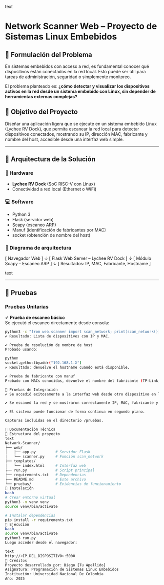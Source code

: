 text
# Network Scanner Web – Proyecto de Sistemas Linux Embebidos

## 📌 Formulación del Problema

En sistemas embebidos con acceso a red, es fundamental conocer qué dispositivos están conectados en la red local. Esto puede ser útil para tareas de administración, seguridad o simplemente monitoreo.

El problema planteado es: **¿cómo detectar y visualizar los dispositivos activos en la red desde un sistema embebido con Linux, sin depender de herramientas externas complejas?**

## 🎯 Objetivo del Proyecto

Diseñar una aplicación ligera que se ejecute en un sistema embebido Linux (Lychee RV Dock), que permita escanear la red local para detectar dispositivos conectados, mostrando su IP, dirección MAC, fabricante y nombre del host, accesible desde una interfaz web simple.

---

## 🧱 Arquitectura de la Solución

### 🔧 Hardware
- **Lychee RV Dock** (SoC RISC-V con Linux)
- Conectividad a red local (Ethernet o WiFi)

### 💻 Software
- Python 3
- Flask (servidor web)
- Scapy (escaneo ARP)
- Manuf (identificación de fabricantes por MAC)
- socket (obtención de nombre del host)

### 🔄 Diagrama de arquitectura
[ Navegador Web ]
↓
[ Flask Web Server – Lychee RV Dock ]
↓
[ Módulo Scapy – Escaneo ARP ]
↓
[ Resultados: IP, MAC, Fabricante, Hostname ]

text

---

## 🧪 Pruebas

### Pruebas Unitarias

✔ **Prueba de escaneo básico**  
Se ejecutó el escaneo directamente desde consola:
```bash
python3 -c "from web.scanner import scan_network; print(scan_network())"
✔ Resultado: Lista de dispositivos con IP y MAC.

✔ Prueba de resolución de nombre de host
Probado usando:

python
socket.gethostbyaddr("192.168.1.X")
✔ Resultado: devuelve el hostname cuando está disponible.

✔ Prueba de fabricante con manuf
Probado con MACs conocidas, devuelve el nombre del fabricante (TP-Link, Apple, etc).

🔗 Pruebas de Integración
✔ Se accedió exitosamente a la interfaz web desde otro dispositivo en la red usando la dirección IP del Lychee (ej: http://192.168.1.123:5000).

✔ Se escaneó la red y se mostraron correctamente IP, MAC, fabricante y hostname (cuando disponibles).

✔ El sistema puede funcionar de forma continua en segundo plano.

Capturas incluidas en el directorio /pruebas.

🧾 Documentación Técnica
📂 Estructura del proyecto
text
Network-Scanner/
├── web/
│   ├── app.py         # Servidor Flask
│   └── scanner.py     # Función scan_network
├── templates/
│   └── index.html     # Interfaz web
├── run.py             # Script principal
├── requirements.txt   # Dependencias
├── README.md          # Este archivo
└── pruebas/           # Evidencias de funcionamiento
📌 Instalación
bash
# Crear entorno virtual
python3 -m venv venv
source venv/bin/activate

# Instalar dependencias
pip install -r requirements.txt
🚀 Ejecución
bash
source venv/bin/activate
python3 run.py
Luego acceder desde el navegador:

text
http://<IP_DEL_DISPOSITIVO>:5000
📖 Créditos
Proyecto desarrollado por: Diego [Tu Apellido]
Asignatura: Programación de Sistemas Linux Embebidos
Institución: Universidad Nacional De Colombia
Año: 2025
